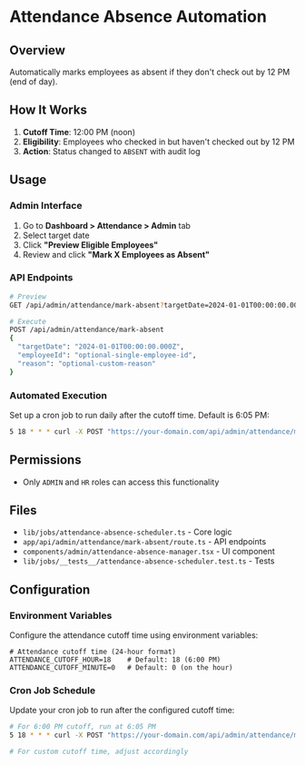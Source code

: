 # Attendance Absence Automation

## Overview
Automatically marks employees as absent if they don't check out by 12 PM (end of day).

## How It Works
1. **Cutoff Time**: 12:00 PM (noon)
2. **Eligibility**: Employees who checked in but haven't checked out by 12 PM
3. **Action**: Status changed to `ABSENT` with audit log

## Usage

### Admin Interface
1. Go to **Dashboard > Attendance > Admin** tab
2. Select target date
3. Click **"Preview Eligible Employees"**
4. Review and click **"Mark X Employees as Absent"**

### API Endpoints
```bash
# Preview
GET /api/admin/attendance/mark-absent?targetDate=2024-01-01T00:00:00.000Z

# Execute
POST /api/admin/attendance/mark-absent
{
  "targetDate": "2024-01-01T00:00:00.000Z",
  "employeeId": "optional-single-employee-id",
  "reason": "optional-custom-reason"
}
```

### Automated Execution
Set up a cron job to run daily after the cutoff time. Default is 6:05 PM:
```bash
5 18 * * * curl -X POST "https://your-domain.com/api/admin/attendance/mark-absent"
```

## Permissions
- Only `ADMIN` and `HR` roles can access this functionality

## Files
- `lib/jobs/attendance-absence-scheduler.ts` - Core logic
- `app/api/admin/attendance/mark-absent/route.ts` - API endpoints  
- `components/admin/attendance-absence-manager.tsx` - UI component
- `lib/jobs/__tests__/attendance-absence-scheduler.test.ts` - Tests

## Configuration

### Environment Variables
Configure the attendance cutoff time using environment variables:

```env
# Attendance cutoff time (24-hour format)
ATTENDANCE_CUTOFF_HOUR=18    # Default: 18 (6:00 PM)
ATTENDANCE_CUTOFF_MINUTE=0   # Default: 0 (on the hour)
```

### Cron Job Schedule
Update your cron job to run after the configured cutoff time:
```bash
# For 6:00 PM cutoff, run at 6:05 PM
5 18 * * * curl -X POST "https://your-domain.com/api/admin/attendance/mark-absent"

# For custom cutoff time, adjust accordingly
```
